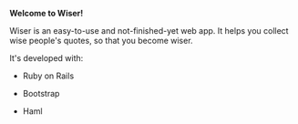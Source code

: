 **Welcome to Wiser!**

Wiser is an easy-to-use and not-finished-yet web app. It helps you collect wise people's quotes, so that you become wiser.

It's developed with:

- Ruby on Rails

- Bootstrap

- Haml
